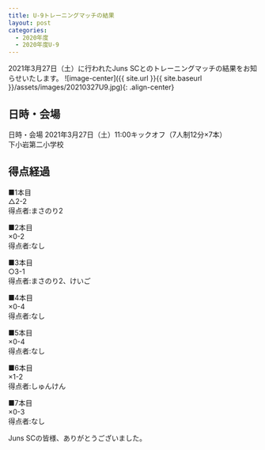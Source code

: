 ```yaml
---
title: U-9トレーニングマッチの結果
layout: post
categories:
  - 2020年度
  - 2020年度U-9
---
```


2021年3月27日（土）に行われたJuns SCとのトレーニングマッチの結果をお知らせいたします。
![image-center]({{ site.url }}{{ site.baseurl }}/assets/images/20210327U9.jpg){: .align-center}

## 日時・会場

日時・会場
2021年3月27日（土）11:00キックオフ（7人制12分×7本）<br>
下小岩第二小学校

## 得点経過

■1本目<br>
△2-2<br>
得点者:まさのり2

■2本目<br>
×0-2<br>
得点者:なし

■3本目<br>
○3-1<br>
得点者:まさのり2、けいご

■4本目<br>
×0-4<br>
得点者:なし

■5本目<br>
×0-4<br>
得点者:なし

■6本目<br>
×1-2<br>
得点者:しゅんけん

■7本目<br>
×0-3<br>
得点者:なし


Juns SCの皆様、ありがとうございました。
